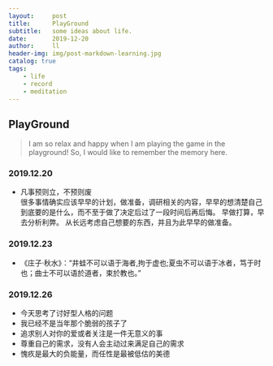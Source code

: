 ```yaml
---
layout:     post
title:      PlayGround
subtitle:   some ideas about life.
date:       2019-12-20
author:     ll
header-img: img/post-markdown-learning.jpg
catalog: true
tags:
    - life
    - record
    - meditation
---
```

## PlayGround

> I am so relax and happy when I am playing the game in the playground!
> So, I would like to remember the memory here.

### 2019.12.20
- 凡事预则立，不预则废  
很多事情确实应该早早的计划，做准备，调研相关的内容，早早的想清楚自己到底要的是什么，而不至于做了决定后过了一段时间后再后悔。
早做打算，早去分析利弊。
从长远考虑自己想要的东西，并且为此早早的做准备。

### 2019.12.23
- 《庄子·秋水》：“井蛙不可以语于海者,拘于虚也;夏虫不可以语于冰者，笃于时也；曲士不可以语於道者，束於教也。”

### 2019.12.26
- 今天思考了讨好型人格的问题
- 我已经不是当年那个脆弱的孩子了
- 追求别人对你的爱或者关注是一件无意义的事
- 尊重自己的需求，没有人会主动过来满足自己的需求
- 愧疚是最大的负能量，而任性是最被低估的美德 